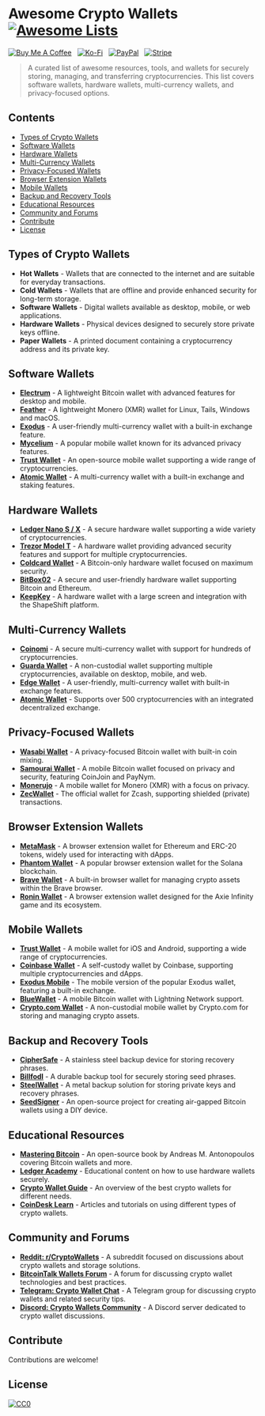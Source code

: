 # Awesome Crypto Wallets [![Awesome Lists](https://srv-cdn.himpfen.io/badges/awesome-lists/awesomelists-flat.svg)](https://github.com/awesomelistsio/awesome)

[![Buy Me A Coffee](https://srv-cdn.himpfen.io/badges/buymeacoffee/buymeacoffee-flat.svg)](https://tinyurl.com/2h9aktmd) &nbsp; [![Ko-Fi](https://srv-cdn.himpfen.io/badges/kofi/kofi-flat.svg)](https://tinyurl.com/d4xnrptz) &nbsp; [![PayPal](https://srv-cdn.himpfen.io/badges/paypal/paypal-flat.svg)](https://tinyurl.com/mr22naua) &nbsp; [![Stripe](https://srv-cdn.himpfen.io/badges/stripe/stripe-flat.svg)](https://tinyurl.com/e8ymxdw3)

> A curated list of awesome resources, tools, and wallets for securely storing, managing, and transferring cryptocurrencies. This list covers software wallets, hardware wallets, multi-currency wallets, and privacy-focused options.

## Contents

- [Types of Crypto Wallets](#types-of-crypto-wallets)
- [Software Wallets](#software-wallets)
- [Hardware Wallets](#hardware-wallets)
- [Multi-Currency Wallets](#multi-currency-wallets)
- [Privacy-Focused Wallets](#privacy-focused-wallets)
- [Browser Extension Wallets](#browser-extension-wallets)
- [Mobile Wallets](#mobile-wallets)
- [Backup and Recovery Tools](#backup-and-recovery-tools)
- [Educational Resources](#educational-resources)
- [Community and Forums](#community-and-forums)
- [Contribute](#contribute)
- [License](#license)

## Types of Crypto Wallets

- **Hot Wallets** - Wallets that are connected to the internet and are suitable for everyday transactions.
- **Cold Wallets** - Wallets that are offline and provide enhanced security for long-term storage.
- **Software Wallets** - Digital wallets available as desktop, mobile, or web applications.
- **Hardware Wallets** - Physical devices designed to securely store private keys offline.
- **Paper Wallets** - A printed document containing a cryptocurrency address and its private key.

## Software Wallets

- **[Electrum](https://electrum.org/)** - A lightweight Bitcoin wallet with advanced features for desktop and mobile.
- **[Feather](https://featherwallet.org/)** - A lightweight Monero (XMR) wallet for Linux, Tails, Windows and macOS.
- **[Exodus](https://www.exodus.com/)** - A user-friendly multi-currency wallet with a built-in exchange feature.
- **[Mycelium](https://mycelium.com/)** - A popular mobile wallet known for its advanced privacy features.
- **[Trust Wallet](https://trustwallet.com/)** - An open-source mobile wallet supporting a wide range of cryptocurrencies.
- **[Atomic Wallet](https://atomicwallet.io/)** - A multi-currency wallet with a built-in exchange and staking features.

## Hardware Wallets

- **[Ledger Nano S / X](https://www.ledger.com/)** - A secure hardware wallet supporting a wide variety of cryptocurrencies.
- **[Trezor Model T](https://trezor.io/)** - A hardware wallet providing advanced security features and support for multiple cryptocurrencies.
- **[Coldcard Wallet](https://coldcardwallet.com/)** - A Bitcoin-only hardware wallet focused on maximum security.
- **[BitBox02](https://shiftcrypto.ch/bitbox02/)** - A secure and user-friendly hardware wallet supporting Bitcoin and Ethereum.
- **[KeepKey](https://shapeshift.com/keepkey)** - A hardware wallet with a large screen and integration with the ShapeShift platform.

## Multi-Currency Wallets

- **[Coinomi](https://www.coinomi.com/)** - A secure multi-currency wallet with support for hundreds of cryptocurrencies.
- **[Guarda Wallet](https://guarda.com/)** - A non-custodial wallet supporting multiple cryptocurrencies, available on desktop, mobile, and web.
- **[Edge Wallet](https://edge.app/)** - A user-friendly, multi-currency wallet with built-in exchange features.
- **[Atomic Wallet](https://atomicwallet.io/)** - Supports over 500 cryptocurrencies with an integrated decentralized exchange.

## Privacy-Focused Wallets

- **[Wasabi Wallet](https://wasabiwallet.io/)** - A privacy-focused Bitcoin wallet with built-in coin mixing.
- **[Samourai Wallet](https://samouraiwallet.com/)** - A mobile Bitcoin wallet focused on privacy and security, featuring CoinJoin and PayNym.
- **[Monerujo](https://www.monerujo.io/)** - A mobile wallet for Monero (XMR) with a focus on privacy.
- **[ZecWallet](https://www.zecwallet.co/)** - The official wallet for Zcash, supporting shielded (private) transactions.

## Browser Extension Wallets

- **[MetaMask](https://metamask.io/)** - A browser extension wallet for Ethereum and ERC-20 tokens, widely used for interacting with dApps.
- **[Phantom Wallet](https://phantom.app/)** - A popular browser extension wallet for the Solana blockchain.
- **[Brave Wallet](https://brave.com/wallet/)** - A built-in browser wallet for managing crypto assets within the Brave browser.
- **[Ronin Wallet](https://roninwallet.io/)** - A browser extension wallet designed for the Axie Infinity game and its ecosystem.

## Mobile Wallets

- **[Trust Wallet](https://trustwallet.com/)** - A mobile wallet for iOS and Android, supporting a wide range of cryptocurrencies.
- **[Coinbase Wallet](https://wallet.coinbase.com/)** - A self-custody wallet by Coinbase, supporting multiple cryptocurrencies and dApps.
- **[Exodus Mobile](https://www.exodus.com/mobile/)** - The mobile version of the popular Exodus wallet, featuring a built-in exchange.
- **[BlueWallet](https://bluewallet.io/)** - A mobile Bitcoin wallet with Lightning Network support.
- **[Crypto.com Wallet](https://crypto.com/defi-wallet)** - A non-custodial mobile wallet by Crypto.com for storing and managing crypto assets.

## Backup and Recovery Tools

- **[CipherSafe](https://www.ciphersafe.io/)** - A stainless steel backup device for storing recovery phrases.
- **[Billfodl](https://billfodl.com/)** - A durable backup tool for securely storing seed phrases.
- **[SteelWallet](https://www.steelwallet.com/)** - A metal backup solution for storing private keys and recovery phrases.
- **[SeedSigner](https://seedsigner.com/)** - An open-source project for creating air-gapped Bitcoin wallets using a DIY device.

## Educational Resources

- **[Mastering Bitcoin](https://github.com/bitcoinbook/bitcoinbook)** - An open-source book by Andreas M. Antonopoulos covering Bitcoin wallets and more.
- **[Ledger Academy](https://www.ledger.com/academy)** - Educational content on how to use hardware wallets securely.
- **[Crypto Wallet Guide](https://www.investopedia.com/best-bitcoin-wallets-5070283)** - An overview of the best crypto wallets for different needs.
- **[CoinDesk Learn](https://www.coindesk.com/learn/)** - Articles and tutorials on using different types of crypto wallets.

## Community and Forums

- **[Reddit: r/CryptoWallets](https://www.reddit.com/r/CryptoWallets/)** - A subreddit focused on discussions about crypto wallets and storage solutions.
- **[BitcoinTalk Wallets Forum](https://bitcointalk.org/index.php?board=53.0)** - A forum for discussing crypto wallet technologies and best practices.
- **[Telegram: Crypto Wallet Chat](https://t.me/CryptoWallets)** - A Telegram group for discussing crypto wallets and related security tips.
- **[Discord: Crypto Wallets Community](https://discord.gg/cryptowallets)** - A Discord server dedicated to crypto wallet discussions.

## Contribute

Contributions are welcome!

## License

[![CC0](https://mirrors.creativecommons.org/presskit/buttons/88x31/svg/by-sa.svg)](http://creativecommons.org/licenses/by-sa/4.0/)
